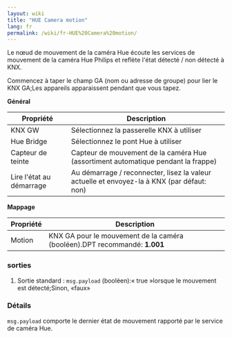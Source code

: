 ```yaml
---
layout: wiki
title: "HUE Camera motion"
lang: fr
permalink: /wiki/fr-HUE%20Camera%20motion/
---
```

Le nœud de mouvement de la caméra Hue écoute les services de mouvement de la caméra Hue Philips et reflète l'état détecté / non détecté à KNX. 

Commencez à taper le champ GA (nom ou adresse de groupe) pour lier le KNX GA;Les appareils apparaissent pendant que vous tapez.

**Général**

| Propriété | Description |
|-|-|
|KNX GW |Sélectionnez la passerelle KNX à utiliser |
|Hue Bridge |Sélectionnez le pont Hue à utiliser |
|Capteur de teinte |Capteur de mouvement de la caméra Hue (assortiment automatique pendant la frappe) |
|Lire l'état au démarrage |Au démarrage / reconnecter, lisez la valeur actuelle et envoyez-la à KNX (par défaut: non) |

**Mappage**

| Propriété | Description |
|-|-|
|Motion |KNX GA pour le mouvement de la caméra (booléen).DPT recommandé: <b> 1.001 </b> |

### sorties

1. Sortie standard
: `msg.payload` (booléen):« true »lorsque le mouvement est détecté;Sinon, «faux»

### Détails

`msg.payload` comporte le dernier état de mouvement rapporté par le service de caméra Hue.
